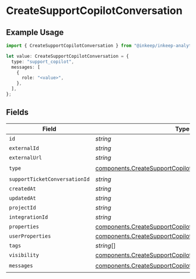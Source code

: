 # CreateSupportCopilotConversation

## Example Usage

```typescript
import { CreateSupportCopilotConversation } from "@inkeep/inkeep-analytics/models/components";

let value: CreateSupportCopilotConversation = {
  type: "support_copilot",
  messages: [
    {
      role: "<value>",
    },
  ],
};
```

## Fields

| Field                                                                                                                                  | Type                                                                                                                                   | Required                                                                                                                               | Description                                                                                                                            |
| -------------------------------------------------------------------------------------------------------------------------------------- | -------------------------------------------------------------------------------------------------------------------------------------- | -------------------------------------------------------------------------------------------------------------------------------------- | -------------------------------------------------------------------------------------------------------------------------------------- |
| `id`                                                                                                                                   | *string*                                                                                                                               | :heavy_minus_sign:                                                                                                                     | N/A                                                                                                                                    |
| `externalId`                                                                                                                           | *string*                                                                                                                               | :heavy_minus_sign:                                                                                                                     | N/A                                                                                                                                    |
| `externalUrl`                                                                                                                          | *string*                                                                                                                               | :heavy_minus_sign:                                                                                                                     | N/A                                                                                                                                    |
| `type`                                                                                                                                 | [components.CreateSupportCopilotConversationType](../../models/components/createsupportcopilotconversationtype.md)                     | :heavy_check_mark:                                                                                                                     | N/A                                                                                                                                    |
| `supportTicketConversationId`                                                                                                          | *string*                                                                                                                               | :heavy_minus_sign:                                                                                                                     | N/A                                                                                                                                    |
| `createdAt`                                                                                                                            | *string*                                                                                                                               | :heavy_minus_sign:                                                                                                                     | N/A                                                                                                                                    |
| `updatedAt`                                                                                                                            | *string*                                                                                                                               | :heavy_minus_sign:                                                                                                                     | N/A                                                                                                                                    |
| `projectId`                                                                                                                            | *string*                                                                                                                               | :heavy_minus_sign:                                                                                                                     | N/A                                                                                                                                    |
| `integrationId`                                                                                                                        | *string*                                                                                                                               | :heavy_minus_sign:                                                                                                                     | N/A                                                                                                                                    |
| `properties`                                                                                                                           | [components.CreateSupportCopilotConversationProperties](../../models/components/createsupportcopilotconversationproperties.md)         | :heavy_minus_sign:                                                                                                                     | N/A                                                                                                                                    |
| `userProperties`                                                                                                                       | [components.CreateSupportCopilotConversationUserProperties](../../models/components/createsupportcopilotconversationuserproperties.md) | :heavy_minus_sign:                                                                                                                     | N/A                                                                                                                                    |
| `tags`                                                                                                                                 | *string*[]                                                                                                                             | :heavy_minus_sign:                                                                                                                     | N/A                                                                                                                                    |
| `visibility`                                                                                                                           | [components.CreateSupportCopilotConversationVisibility](../../models/components/createsupportcopilotconversationvisibility.md)         | :heavy_minus_sign:                                                                                                                     | N/A                                                                                                                                    |
| `messages`                                                                                                                             | [components.CreateSupportCopilotConversationMessages](../../models/components/createsupportcopilotconversationmessages.md)[]           | :heavy_check_mark:                                                                                                                     | N/A                                                                                                                                    |